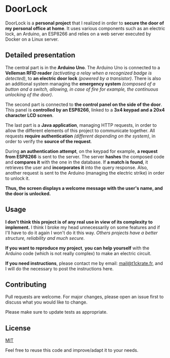 # DoorLock

DoorLock is a __personal project__ that I realized in order to **secure the door of my personal office at home**.
It uses various components such as an electric lock, an Arduino, an ESP8266 and relies on a web server executed by Docker on a Linux server.

## Detailed presentation

The central part is in the **Arduino Uno**. The Arduino Uno is connected to a **Velleman RFID reader** *(activating a relay when a recognized badge is detected)*, to **an electric door lock** *(powered by a transistor)*. 
There is also an additional system managing the **emergency system** *(composed of a button and a switch, allowing, in case of fire for example, the continuous unlocking of the door)*.

The second part is connected to **the control panel on the side of the door**. This panel is **controlled by an ESP8266**, linked to a **3x4 keypad and a 20x4 character LCD screen**.

The last part is a **Java application**, managing HTTP requests, in order to allow the different elements of this project to communicate together. All requests **require authentication** *(different depending on the system)*, in order to verify the **source of the request**.


During **an authentication attempt**, on the keypad for example, **a request from ESP8266** is sent to the server. The server **hashes** the composed code and **compares it** with the one in the database. If **a match is found**, it retrieves the user and **incorporates it** into the query response. Also, another request is sent to the Arduino (managing the electric strike) in order to unlock it.

**Thus, the screen displays a welcome message with the user's name, and the door is unlocked.**

## Usage

**I don't think this project is of any real use in view of its complexity to implement.** I think I broke my head unnecessarily on some features and if I'll have to do it again I won't do it this way.
*Others projects have a better structure, reliability and much secure.*

**If you want to reproduce my project**, **you can help yourself** with the Arduino code (which is not really complex) to make an electric circuit.

**If you need instructions**, please contact me by email: mail@t1ckrate.fr, and I will do the necessary to post the instructions here.

## Contributing
Pull requests are welcome. For major changes, please open an issue first to discuss what you would like to change.

Please make sure to update tests as appropriate.

## License
[MIT](https://choosealicense.com/licenses/mit/)

Feel free to reuse this code and improve/adapt it to your needs.